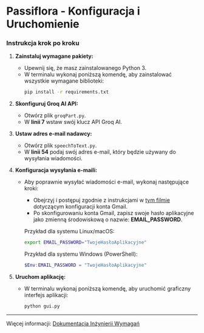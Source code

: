 # Passiflora - Konfiguracja i Uruchomienie

### Instrukcja krok po kroku

1. **Zainstaluj wymagane pakiety:**
   - Upewnij się, że masz zainstalowanego Python 3.
   - W terminalu wykonaj poniższą komendę, aby zainstalować wszystkie wymagane biblioteki:
     ```bash
     pip install -r requirements.txt
     ```

2. **Skonfiguruj Groq AI API:**
   - Otwórz plik `groqPart.py`.
   - W **linii 7** wstaw swój klucz API Groq AI.

3. **Ustaw adres e-mail nadawcy:**
   - Otwórz plik `speechToText.py`.
   - W **linii 54** podaj swój adres e-mail, który będzie używany do wysyłania wiadomości.

4. **Konfiguracja wysyłania e-maili:**
   - Aby poprawnie wysyłać wiadomości e-mail, wykonaj następujące kroki:
     - Obejrzyj i postępuj zgodnie z instrukcjami w [tym filmie](https://youtu.be/g_j6ILT-X0k?si=Y9TkFyUjWAssfS5u) dotyczącym konfiguracji konta Gmail.
     - Po skonfigurowaniu konta Gmail, zapisz swoje hasło aplikacyjne jako zmienną środowiskową o nazwie: **EMAIL_PASSWORD**.

     Przykład dla systemu Linux/macOS:
     ```bash
     export EMAIL_PASSWORD="TwojeHasłoAplikacyjne"
     ```
     Przykład dla systemu Windows (PowerShell):
     ```powershell
     $Env:EMAIL_PASSWORD = "TwojeHasłoAplikacyjne"
     ```

5. **Uruchom aplikację:**
   - W terminalu wykonaj poniższą komendę, aby uruchomić graficzny interfejs aplikacji:
     ```bash
     python gui.py
     ```

---

Więcej informacji: [Dokumentacja Inżynierii Wymagań]([https://github.com/dr3du4/-/blob/main/Dokumentacja%20In%C5%BCynierii%20Wymaga%C5%84.docx])


